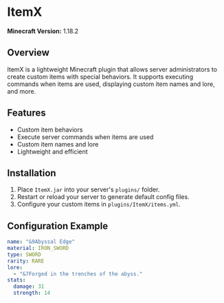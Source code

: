 # ItemX

**Minecraft Version:** 1.18.2  

## Overview

ItemX is a lightweight Minecraft plugin that allows server administrators to create custom items with special behaviors. It supports executing commands when items are used, displaying custom item names and lore, and more.

## Features

- Custom item behaviors  
- Execute server commands when items are used  
- Custom item names and lore  
- Lightweight and efficient  

## Installation

1. Place `ItemX.jar` into your server's `plugins/` folder.  
2. Restart or reload your server to generate default config files.  
3. Configure your custom items in `plugins/ItemX/items.yml`.  

## Configuration Example

```yaml
name: "&9Abyssal Edge"
material: IRON_SWORD
type: SWORD
rarity: RARE
lore:
  - "&7Forged in the trenches of the abyss."
stats:
  damage: 31
  strength: 14
